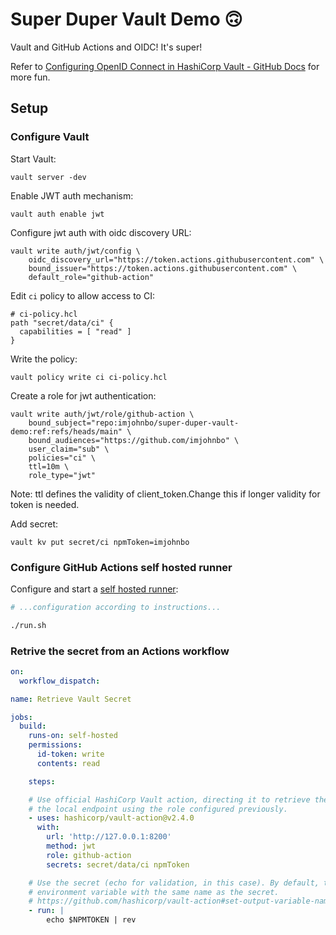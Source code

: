# Super Duper Vault Demo 🙃

Vault and GitHub Actions and OIDC! It's super!

Refer to [Configuring OpenID Connect in HashiCorp Vault - GitHub Docs](https://docs.github.com/en/actions/deployment/security-hardening-your-deployments/configuring-openid-connect-in-hashicorp-vault) for more fun.

## Setup

### Configure Vault

Start Vault:
```
vault server -dev
```

Enable JWT auth mechanism:
```
vault auth enable jwt
```

Configure jwt auth with oidc discovery URL:
```
vault write auth/jwt/config \
	oidc_discovery_url="https://token.actions.githubusercontent.com" \
	bound_issuer="https://token.actions.githubusercontent.com" \
	default_role="github-action"
```

Edit `ci` policy to allow access to CI:
```hcl
# ci-policy.hcl
path "secret/data/ci" {
  capabilities = [ "read" ]
}
```

Write the policy:
```
vault policy write ci ci-policy.hcl
```

Create a role for jwt authentication:
```
vault write auth/jwt/role/github-action \
	bound_subject="repo:imjohnbo/super-duper-vault-demo:ref:refs/heads/main" \
	bound_audiences="https://github.com/imjohnbo" \
	user_claim="sub" \
	policies="ci" \
	ttl=10m \
	role_type="jwt"
```
Note: ttl defines the validity of client_token.Change this if longer validity for token is needed.

Add secret:
```
vault kv put secret/ci npmToken=imjohnbo
```

### Configure GitHub Actions self hosted runner

Configure and start a [self hosted runner](https://docs.github.com/en/actions/hosting-your-own-runners/about-self-hosted-runners):
```bash
# ...configuration according to instructions...

./run.sh
```

### Retrive the secret from an Actions workflow

```yml
on:
  workflow_dispatch:

name: Retrieve Vault Secret

jobs:
  build:
    runs-on: self-hosted
    permissions:
      id-token: write
      contents: read

    steps:

    # Use official HashiCorp Vault action, directing it to retrieve the `npmToken` secret from
    # the local endpoint using the role configured previously.
    - uses: hashicorp/vault-action@v2.4.0
      with:
        url: 'http://127.0.0.1:8200'
        method: jwt
        role: github-action
        secrets: secret/data/ci npmToken

    # Use the secret (echo for validation, in this case). By default, the secret is written to an 
    # environment variable with the same name as the secret. 
    # https://github.com/hashicorp/vault-action#set-output-variable-name
    - run: |
        echo $NPMTOKEN | rev
```
